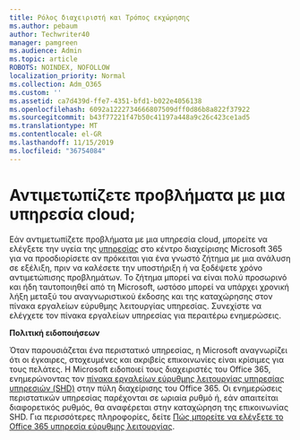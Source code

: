 ```yaml
---
title: Ρόλος διαχειριστή και Τρόπος εκχώρησης
ms.author: pebaum
author: Techwriter40
manager: pamgreen
ms.audience: Admin
ms.topic: article
ROBOTS: NOINDEX, NOFOLLOW
localization_priority: Normal
ms.collection: Adm_O365
ms.custom: ''
ms.assetid: ca7d439d-ffe7-4351-bfd1-b022e4056138
ms.openlocfilehash: 6092a1222734666807509dff0d86b8a822f37922
ms.sourcegitcommit: b43f77221f47b50c41197a448a9c26c423ce1ad5
ms.translationtype: MT
ms.contentlocale: el-GR
ms.lasthandoff: 11/15/2019
ms.locfileid: "36754084"
---
```

# <a name="experiencing-problems-with-a-cloud-service"></a>Αντιμετωπίζετε προβλήματα με μια υπηρεσία cloud;

Εάν αντιμετωπίζετε προβλήματα με μια υπηρεσία cloud, μπορείτε να ελέγξετε την υγεία της [υπηρεσίας](https://admin.microsoft.com/AdminPortal/Home#/servicehealth) στο κέντρο διαχείρισης Microsoft 365 για να προσδιορίσετε αν πρόκειται για ένα γνωστό ζήτημα με μια ανάλυση σε εξέλιξη, πριν να καλέσετε την υποστήριξη ή να ξοδέψετε χρόνο αντιμετώπισης προβλημάτων. Το ζήτημα μπορεί να είναι πολύ προσωρινό και ήδη ταυτοποιηθεί από τη Microsoft, ωστόσο μπορεί να υπάρχει χρονική λήξη μεταξύ του αναγνωριστικού έκδοσης και της καταχώρησης στον πίνακα εργαλείων εύρυθμης λειτουργίας υπηρεσίας. Συνεχίστε να ελέγχετε τον πίνακα εργαλείων υπηρεσίας για περαιτέρω ενημερώσεις.

**Πολιτική ειδοποιήσεων**

Όταν παρουσιάζεται ένα περιστατικό υπηρεσίας, η Microsoft αναγνωρίζει ότι οι έγκαιρες, στοχευμένες και ακριβείς επικοινωνίες είναι κρίσιμες για τους πελάτες. Η Microsoft ειδοποιεί τους διαχειριστές του Office 365, ενημερώνοντας τον [πίνακα εργαλείων εύρυθμης λειτουργίας υπηρεσίας υπηρεσιών (SHD)](https://admin.microsoft.com/AdminPortal/Home#/servicehealth) στην πύλη διαχείρισης του Office 365. Οι ενημερώσεις περιστατικών υπηρεσίας παρέχονται σε ωριαία ρυθμό ή, εάν απαιτείται διαφορετικός ρυθμός, θα αναφέρεται στην καταχώρηση της επικοινωνίας SHD. Για περισσότερες πληροφορίες, δείτε [Πώς μπορείτε να ελέγξετε το Office 365 υπηρεσία εύρυθμης λειτουργίας](https://docs.microsoft.com/office365/enterprise/view-service-health).

